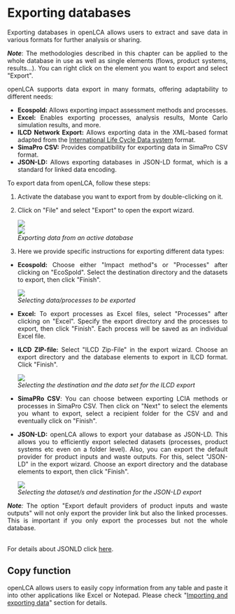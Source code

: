 # Exporting databases

<div style='text-align: justify;'>

Exporting databases in openLCA allows users to extract and save data in various formats for further analysis or sharing.

**_Note_**: The methodologies described in this chapter can be applied to the whole database in use as well as single elements (flows, product systems, results...). You can right click on the element you want to export and select "Export". 

openLCA supports data export in many formats, offering adaptability to different needs:

- **Ecospold:** Allows exporting impact assessment methods and processes.
- **Excel:** Enables exporting processes, analysis results, Monte Carlo simulation results, and more. 
- **ILCD Network Export:** Allows exporting data in the XML-based format adapted from the [International Life Cycle Data system](<https://eplca.jrc.ec.europa.eu/LCDN/developerILCDDataFormat.xhtml>) format.
- **SimaPro CSV:** Provides compatibility for exporting data in SimaPro CSV format.
- **JSON-LD:** Allows exporting databases in JSON-LD format, which is a standard for linked data encoding.

To export data from openLCA, follow these steps:

1. Activate the database you want to export from by double-clicking on it.
2. Click on "File" and select "Export" to open the export wizard.

    ![](../media/export_data.png)  
    ![](../media/export_wizard.png)  
    _Exporting data from an active database_

3. Here we provide specific instructions for exporting different data types:

- **Ecospold:** Choose either "Impact method"s or "Processes" after clicking on
"EcoSpold". Select the destination directory and the datasets to export, then click "Finish".

    ![](../media/export_ecospold_process.png)  
    _Selecting data/processes to be exported_

- **Excel:** To export processes as Excel files, select "Processes" after clicking on "Excel". Specify the export directory and the processes to export, then click "Finish". Each process will be saved as an individual Excel file.

- **ILCD ZIP-file:** Select "ILCD Zip-File" in the export wizard. Choose an export directory and the database elements to export in ILCD format. Click "Finish".

    ![](../media/export_ilcd.png)  
    _Selecting the destination and the data set for the ILCD export_ 

- **SimaPRo CSV**: You can choose between exporting LCIA methods or processes in SimaPro CSV. Then click on "Next" to select the elements you whant to export, select a recipient folder for the CSV and and eventually click on "Finish".

- **JSON-LD:** openLCA allows to export your database as JSON-LD. This allows you to efficiently export selected datasets (processes, product systems etc even on a folder level). Also, you can export the default provider for product inputs and waste outputs. For this, select "JSON-LD" in the export wizard. Choose an export directory and the database elements to export, then click "Finish". 

    ![](../media/jsonld_export.png)
    <br>_Selecting the dataset/s and destination for the JSON-LD export_

_**Note**:_ The option "Export default providers of product inputs and waste outputs" will not only export the provider link but also the linked processes. This is important if you only export the processes but not the whole database.

<br>For details about JSONLD click [here](<https://www.greendelta.com/wp-content/uploads/2017/03/LCA_XV_JSON-LD_final.pdf>).



## Copy function

openLCA allows users to easily copy information from any table and paste it into other applications like Excel or Notepad. Please check "[Importing and exporting data](../cheat/import_export.md)" section for details.


</div>
